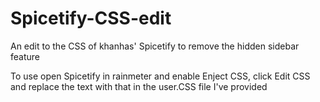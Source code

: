 # Spicetify-CSS-edit
An edit to the CSS of khanhas' Spicetify to remove the hidden sidebar feature

To use open Spicetify in rainmeter and enable Enject CSS, click Edit CSS and replace the text with that in the user.CSS file I've provided
